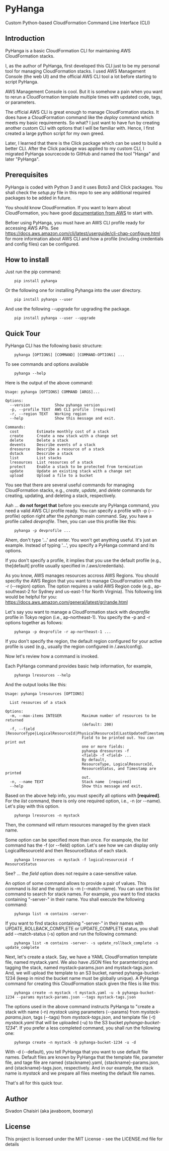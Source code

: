 # PyHanga
Custom Python-based CloudFormation Command Line Interface (CLI)

## Introduction

PyHanga is a basic CloudFormation CLI for maintaining AWS CloudFormation stacks. 

I, as the author of PyHanga, first developed this CLI just to be my personal tool for managing CloudFormation stacks. I used AWS Management Console (the web UI) and the official AWS CLI tool a lot before starting to script PyHanga. 

AWS Management Console is cool. But it is somehow a pain when you want to rerun a CloudFormation template multiple times with updated code, tags, or parameters. 

The official AWS CLI is great enough to manage CloudFormation stacks. It does have a CloudFormation command like the *deploy* command which meets my basic requirements. So what? I just want to have fun by creating another custom CLI with options that I will be familiar with. Hence, I first created a large python script for my own greed. 

Later, I learned that there is the Click package which can be used to build a better CLI. After the Click package was applied to my custom CLI, I migrated PyHanga sourcecode to GitHub and named the tool "Hanga" and later "PyHanga". 

## Prerequisites

PyHanga is coded with Python 3 and it uses Boto3 and Click packages. You shall check the *setup.py* file in this repo to see any additional required packages to be added in future.

You should know CloudFormation. If you want to learn about CloudFormation, you have good [documentation from AWS](https://docs.aws.amazon.com/AWSCloudFormation/latest/UserGuide/Welcome.html) to start with.

Befoer using PyHanga, you must have an AWS CLI profile ready for accessing AWS APIs. See https://docs.aws.amazon.com/cli/latest/userguide/cli-chap-configure.html for more information about AWS CLI and how a profile (including credentials and config files) can be configured.  

## How to install

Just run the pip command:

```
    pip install pyhanga
```

Or the following one for installing Pyhanga into the user directory. 

```
    pip install pyhanga --user
```

And use the following --upgrade for upgrading the package.

```
    pip install pyhanga --user --upgrade
```

## Quick Tour

PyHanga CLI has the following basic structure:
```
    pyhanga [OPTIONS] [COMMAND] [COMMAND-OPTIONS] ...
```

To see commands and options available 
```
    pyhanga --help
```

Here is the output of the above command:
```
Usage: pyhanga [OPTIONS] COMMAND [ARGS]...

Options:
  --version           Show pyhanga version
  -p, --profile TEXT  AWS CLI profile  [required]
  -r, --region TEXT   Working region
  --help              Show this message and exit.

Commands:
  cost        Estimate monthly cost of a stack
  create      Create a new stack with a change set
  delete      Delete a stack
  devents     Describe events of a stack
  dresource   Describe a resource of a stack
  dstack      Describe a stack
  list        List stacks
  lresources  List resources of a stack
  protect     Enable a stack to be protected from termination
  update      Update an existing stack with a change set
  upload      Upload a file to a bucket
```

You see that there are several useful commands for managing CloudFormation stacks, e.g., *create*, *update*, and *delete* commands for creating, updating, and deleting a stack, respectively.

Aah ... **do not forget that** before you execute any PyHanga command, you need a valid AWS CLI profile ready. You can specify a profile with -p (--profile) option right after the *pyhanga* main command. Say, you have a profile called *devprofile*. Then, you can use this profile like this:

```
    pyhanga -p devprofile ...
```

Ahem, don't type '...' and enter. You won't get anything useful. It's just an example. Instead of typing '...', you specify a PyHanga command and its options. 

If you don't specify a profile, it implies that you use the default profile (e.g., the[default] profile usually specified in /.aws/credentials). 

As you know, AWS manages resources accross AWS Regions. You should specifiy the AWS Region that you want to manage CloudFormation with the -r (--region) option. The option requires a valid AWS Region code (e.g., ap-southeast-2 for Sydney and us-east-1 for North Virginia). This following link would be helpful for you: https://docs.aws.amazon.com/general/latest/gr/rande.html  

Let's say you want to manage a CloudFormation stack with *devprofile* profile in Tokyo region (i.e., ap-northeast-1). You specify the -p and -r options together as follows:

```
    pyhanga -p devprofile -r ap-northeast-1 ...
```

If you don't specify the region, the default region configured for your active profile is used (e.g., usually the region configured in /.aws/config).

Now let's review how a command is invoked.


Each PyHanga command provides basic help information, for example,
```
    pyhanga lresources --help
```

And the output looks like this:
```
Usage: pyhanga lresources [OPTIONS]

  List resources of a stack

Options:
  -m, --max-items INTEGER         Maximum number of resources to be returned
                                  (default: 200)
  -f, --field [ResourceType|LogicalResourceId|PhysicalResourceId|LastUpdatedTimestamp|ResourceStatus|ResourceStatusReason|DriftInformation]
                                  Field to be printed out. You can print out
                                  one or more fields:
                                  pyhanga dresources -f
                                  <field> -f <field> ...
                                  By default,
                                  ResourceType, LogicalResourceId,
                                  ResourceStatus, and Timestamp are printed
                                  out.
  -n, --name TEXT                 Stack name  [required]
  --help                          Show this message and exit.
```


Based on the above help info, you must specify all options with **[required]**. For the *list* command, there is only one required option, i.e., -n (or --name). Let's play with this option.

```
    pyhanga lresources -n mystack
```

Then, the command will return resources managed by the given stack name. 

Some option can be specified more than once. For exampole, the *list* command has the -f (or --field) option. Let's see how we can display only LogicalResourceId and then ResourceStatus of each stack. 

```
    pyhanga lresources -n mystack -f logicalresourceid -f ResourceStatus
```

See? ... the *field* option does not require a case-sensitive value. 

An option of some command allows to provide a pair of values. This command is *list* and the option is -m (--match-name). You can use this *list* command to search for stack names. For example, you want to find stacks containing "-server-" in their name. You shall execute the following command:

```
    pyhanga list -m contains -server-
```

If you want to find stacks containing "-server-" in their names with UPDATE_ROLLBACK_COMPLETE or UPDATE_COMPLETE status, you shall add --match-status (-s) option and run the following command: 

```
    pyhanga list -m contains -server- -s update_rollback_complete -s update_complete
```

Next, let's create a stack. Say, we have a YAML CloudFormation template file, named mystack.yaml. We also have JSON files for paramterizing and tagging the stack, named mystack-params.json and mystack-tags.json. And, we will upload the template to an S3 bucket, named pyhanga-bucket-1234 (keep in mind the bucket name must be globally unique). A PyHanga command for creating this CloudFormation stack given the files is like this:

```
    pyhanga create -n mystack -t mystack.yaml -u -b pyhanga-bucket-1234 --params mystack-params.json --tags mystack-tags.json
```

The options used in the above command instructs PyHanga to "create a stack with name (-n) *mystack* using parameters (--params) from *mystack-params.json*, tags (--tags) from *mystack-tags.json*, and template file (-t) *mystack.yaml* that will be uploaded (-u) to the S3 bucket *pyhanga-bucket-1234*". If you prefer a less completed command, you shall run the following one:

```
    pyhanga create -n mystack -b pyhanga-bucket-1234 -u -d
```

With -d (--default), you tell PyHanga that you want to use default file names. Default files are known by PyHanga that the template file, parameter file, and tage file are named {stackname}.yaml, {stackname}-params.json, and {stackname}-tags.json, respectively. And in our example, the stack name is *mystack* and we prepare all files meeting the default file names.

That's all for this quick tour.

## Author
Sivadon Chaisiri (aka javaboom, boomary)

## License
This project is licensed under the MIT License - see the LICENSE.md file for details
